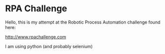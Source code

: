 # RPA Challenge

Hello, this is my attempt at the Robotic Process Automation challenge found here:

http://www.rpachallenge.com

I am using python (and probably selenium)


